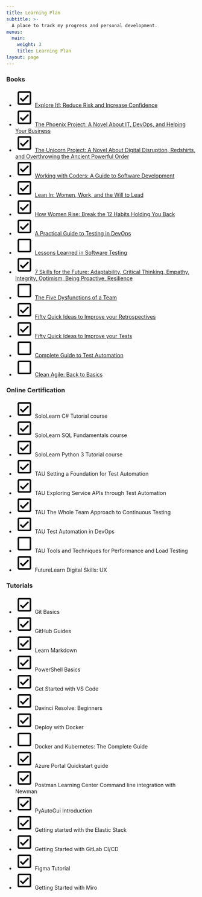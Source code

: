 ```yaml
---
title: Learning Plan
subtitle: >-
  A place to track my progress and personal development.
menus:
  main:
    weight: 3
    title: Learning Plan
layout: page
---
```


### Books
 
- ![](/images/check_box.svg) [Explore It!: Reduce Risk and Increase Confidence](https://www.goodreads.com/book/show/15980494-explore-it)
- ![](/images/check_box.svg) [The Phoenix Project: A Novel About IT, DevOps, and Helping Your Business](https://www.goodreads.com/book/show/17255186-the-phoenix-project)
- ![](/images/check_box.svg) [The Unicorn Project: A Novel About Digital Disruption, Redshirts, and Overthrowing the Ancient Powerful Order](https://www.goodreads.com/book/show/44333183-the-unicorn-project?ac=1&from_search=true&qid=U3t6Lk7DOW&rank=1)
- ![](/images/check_box.svg) [Working with Coders: A Guide to Software Development](https://www.goodreads.com/book/show/35141788-working-with-coders?ac=1&from_search=true&qid=CmbtKtTwuh&rank=2)
- ![](/images/check_box.svg) [Lean In: Women, Work, and the Will to Lead](https://www.goodreads.com/book/show/16071764-lean-in?ac=1&from_search=true&qid=XBVI8KPgAV&rank=1)
- ![](/images/check_box.svg) [How Women Rise: Break the 12 Habits Holding You Back](https://www.goodreads.com/book/show/36204301-how-women-rise?ac=1&from_search=true&qid=GD5pcQRPGT&rank=1)
- ![](/images/check_box.svg) [A Practical Guide to Testing in DevOps](https://www.goodreads.com/book/show/35904152-a-practical-guide-to-testing-in-devops?ac=1&from_search=true&qid=fc0d6WEGbl&rank=1)
- ![](/images/check_box_outline.svg) [Lessons Learned in Software Testing](https://www.goodreads.com/book/show/599997.Lessons_Learned_in_Software_Testing?ac=1&from_search=true&qid=qcBhyrvb8Y&rank=1)
- ![](/images/check_box.svg) [7 Skills for the Future: Adaptability, Critical Thinking, Empathy, Integrity, Optimism, Being Proactive, Resilience](https://www.goodreads.com/book/show/43533714-7-skills-for-the-future?ac=1&from_search=true&qid=EkR2YBY88f&rank=1)
- ![](/images/check_box_outline.svg) [The Five Dysfunctions of a Team](https://www.goodreads.com/book/show/21343.The_Five_Dysfunctions_of_a_Team?ac=1&from_search=true&qid=hzBPXTkPmI&rank=1)
- ![](/images/check_box.svg) [Fifty Quick Ideas to Improve your Retrospectives](https://www.goodreads.com/book/show/27774288-fifty-quick-ideas-to-improve-your-retrospectives?ac=1&from_search=true&qid=LlTdkZ6dzs&rank=3)
- ![](/images/check_box.svg) [Fifty Quick Ideas to Improve your Tests](https://www.goodreads.com/book/show/25564600-fifty-quick-ideas-to-improve-your-tests?ac=1&from_search=true&qid=ecgPeLfDjR&rank=2)
- ![](/images/check_box_outline.svg) [Complete Guide to Test Automation](https://www.goodreads.com/book/show/40597214-complete-guide-to-test-automation?ac=1&from_search=true&qid=TAPFzw0rv6&rank=1)
- ![](/images/check_box_outline.svg) [Clean Agile: Back to Basics](https://www.goodreads.com/book/show/45280021-clean-agile?ac=1&from_search=true&qid=G0aUNstPoR&rank=1)
 
### Online Certification
 
 - ![](/images/check_box.svg) SoloLearn C# Tutorial course
 - ![](/images/check_box.svg) SoloLearn SQL Fundamentals course
 - ![](/images/check_box.svg) SoloLearn Python 3 Tutorial course
 - ![](/images/check_box.svg) TAU Setting a Foundation for Test Automation
 - ![](/images/check_box.svg) TAU Exploring Service APIs through Test Automation
 - ![](/images/check_box.svg) TAU The Whole Team Approach to Continuous Testing
 - ![](/images/check_box.svg) TAU Test Automation in DevOps
 - ![](/images/check_box_outline.svg) TAU Tools and Techniques for Performance and Load Testing
 - ![](/images/check_box.svg) FutureLearn Digital Skills: UX
 
### Tutorials
 
 - ![](/images/check_box.svg) Git Basics
 - ![](/images/check_box.svg) GitHub Guides
 - ![](/images/check_box.svg) Learn Markdown
 - ![](/images/check_box.svg) PowerShell Basics
 - ![](/images/check_box.svg) Get Started with VS Code
 - ![](/images/check_box.svg) Davinci Resolve: Beginners
 - ![](/images/check_box.svg) Deploy with Docker
 - ![](/images/check_box_outline.svg) Docker and Kubernetes: The Complete Guide
 - ![](/images/check_box.svg) Azure Portal Quickstart guide
 - ![](/images/check_box.svg) Postman Learning Center
 Command line integration with Newman
 - ![](/images/check_box.svg) PyAutoGui Introduction
- ![](/images/check_box.svg) Getting started with the Elastic Stack
- ![](/images/check_box.svg) Getting Started with GitLab CI/CD
- ![](/images/check_box.svg) Figma Tutorial
- ![](/images/check_box.svg) Getting Started with Miro